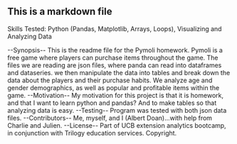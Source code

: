 ## This is a markdown file

Skills Tested: Python (Pandas, Matplotlib, Arrays, Loops), Visualizing and Analyzing Data

--Synopsis--
This is the readme file for the Pymoli homework.  Pymoli is a free game where players can purchase items throughout the game.  The files we are reading are json files, where panda can read into dataframes and dataseries.
we then manipulate the data into tables and break down the data about the players and their purchase habits.  We analyze age and gender demographics, as well as popular and profitable items within the game.
--Motivation--
My motivation for this project is that it is homework, and that I want to learn python and pandas?  And to make tables so that analyzing data is easy.
--Testing--
Program was tested with both json data files.
--Contributors--
Me, myself, and I (Albert Doan)...with help from Charlie and Julien.
--License--
Part of UCB extension analytics bootcamp, in conjunction with Trilogy education services.  Copyright.

